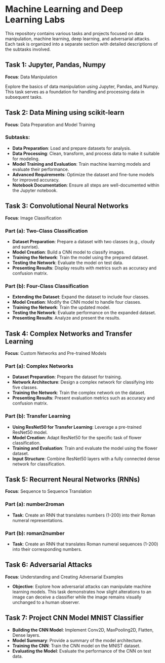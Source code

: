 # Machine Learning and Deep Learning Labs

This repository contains various tasks and projects focused on data manipulation, machine learning, deep learning, and adversarial attacks. Each task is organized into a separate section with detailed descriptions of the subtasks involved.

## Task 1: Jupyter, Pandas, Numpy
**Focus**: Data Manipulation

Explore the basics of data manipulation using Jupyter, Pandas, and Numpy. This task serves as a foundation for handling and processing data in subsequent tasks.

## Task 2: Data Mining using scikit-learn
**Focus**: Data Preparation and Model Training

### Subtasks:
- **Data Preparation**: Load and prepare datasets for analysis.
- **Data Processing**: Clean, transform, and process data to make it suitable for modeling.
- **Model Training and Evaluation**: Train machine learning models and evaluate their performance.
- **Advanced Requirements**: Optimize the dataset and fine-tune models for improved accuracy.
- **Notebook Documentation**: Ensure all steps are well-documented within the Jupyter notebook.

## Task 3: Convolutional Neural Networks
**Focus**: Image Classification

### Part (a): Two-Class Classification
- **Dataset Preparation**: Prepare a dataset with two classes (e.g., cloudy and sunrise).
- **Model Creation**: Build a CNN model to classify images.
- **Training the Network**: Train the model using the prepared dataset.
- **Testing the Network**: Evaluate the model on test data.
- **Presenting Results**: Display results with metrics such as accuracy and confusion matrix.

### Part (b): Four-Class Classification
- **Extending the Dataset**: Expand the dataset to include four classes.
- **Model Creation**: Modify the CNN model to handle four classes.
- **Training the Network**: Train the updated model.
- **Testing the Network**: Evaluate performance on the expanded dataset.
- **Presenting Results**: Analyze and present the results.

## Task 4: Complex Networks and Transfer Learning
**Focus**: Custom Networks and Pre-trained Models

### Part (a): Complex Networks
- **Dataset Preparation**: Prepare the dataset for training.
- **Network Architecture**: Design a complex network for classifying into five classes.
- **Training the Network**: Train the complex network on the dataset.
- **Presenting Results**: Present evaluation metrics such as accuracy and confusion matrix.

### Part (b): Transfer Learning
- **Using ResNet50 for Transfer Learning**: Leverage a pre-trained ResNet50 model.
- **Model Creation**: Adapt ResNet50 for the specific task of flower classification.
- **Training and Evaluation**: Train and evaluate the model using the flower dataset.
- **Input Structure**: Combine ResNet50 layers with a fully connected dense network for classification.

## Task 5: Recurrent Neural Networks (RNNs)
**Focus**: Sequence to Sequence Translation

### Part (a): number2roman
- **Task**: Create an RNN that translates numbers (1-200) into their Roman numeral representations.

### Part (b): roman2number
- **Task**: Create an RNN that translates Roman numeral sequences (1-200) into their corresponding numbers.

## Task 6: Adversarial Attacks
**Focus**: Understanding and Creating Adversarial Examples

- **Objective**: Explore how adversarial attacks can manipulate machine learning models. This task demonstrates how slight alterations to an image can deceive a classifier while the image remains visually unchanged to a human observer.

## Task 7: Project CNN Model MNIST Classifier
- **Building the CNN Model**: Implement Conv2D, MaxPooling2D, Flatten, Dense layers.
- **Model Summary**: Provide a summary of the model architecture.
- **Training the CNN**: Train the CNN model on the MNIST dataset.
- **Evaluating the Model**: Evaluate the performance of the CNN on test data.
